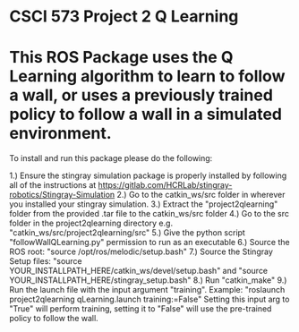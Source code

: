 # CSCI 573 Project 2 Q Learning
# This ROS Package uses the Q Learning algorithm to learn to follow a wall, or uses a previously trained policy to follow a wall in a simulated environment.

To install and run this package please do the following:

1.) Ensure the stingray simulation package is properly installed by following all of the instructions at https://gitlab.com/HCRLab/stingray-robotics/Stingray-Simulation
2.) Go to the catkin_ws/src folder in wherever you installed your stingray simulation.
3.) Extract the "project2qlearning" folder from the provided .tar file to the catkin_ws/src folder
4.) Go to the src folder in the project2qlearning directory e.g. "catkin_ws/src/project2qlearning/src"
5.) Give the python script "followWallQLearning.py" permission to run as an executable
6.) Source the ROS root: "source /opt/ros/melodic/setup.bash"
7.) Source the Stingray Setup files: "source YOUR_INSTALLPATH_HERE/catkin_ws/devel/setup.bash" and "source YOUR_INSTALLPATH_HERE/stingray_setup.bash"
8.) Run "catkin_make"
9.) Run the launch file with the input argument "training". Example: "roslaunch project2qlearning qLearning.launch training:=False"
Setting this input arg to "True" will perform training, setting it to "False" will use the pre-trained policy to follow the wall.



